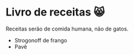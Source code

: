 # Livro de receitas :smile_cat:

Receitas serão de comida humana, não de gatos.

* Strogonoff de frango
* Pavê